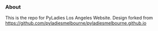 ### About
This is the repo for PyLadies Los Angeles Website. Design forked from https://github.com/pyladiesmelbourne/pyladiesmelbourne.github.io
